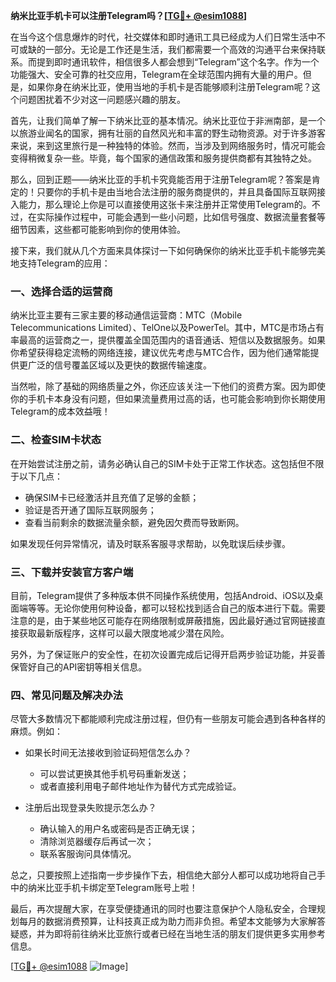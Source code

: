 **纳米比亚手机卡可以注册Telegram吗？[[TG💪+ @esim1088](https://t.me/s/esim1088)]**

在当今这个信息爆炸的时代，社交媒体和即时通讯工具已经成为人们日常生活中不可或缺的一部分。无论是工作还是生活，我们都需要一个高效的沟通平台来保持联系。而提到即时通讯软件，相信很多人都会想到“Telegram”这个名字。作为一个功能强大、安全可靠的社交应用，Telegram在全球范围内拥有大量的用户。但是，如果你身在纳米比亚，使用当地的手机卡是否能够顺利注册Telegram呢？这个问题困扰着不少对这一问题感兴趣的朋友。

首先，让我们简单了解一下纳米比亚的基本情况。纳米比亚位于非洲南部，是一个以旅游业闻名的国家，拥有壮丽的自然风光和丰富的野生动物资源。对于许多游客来说，来到这里旅行是一种独特的体验。然而，当涉及到网络服务时，情况可能会变得稍微复杂一些。毕竟，每个国家的通信政策和服务提供商都有其独特之处。

那么，回到正题——纳米比亚的手机卡究竟能否用于注册Telegram呢？答案是肯定的！只要你的手机卡是由当地合法注册的服务商提供的，并且具备国际互联网接入能力，那么理论上你是可以直接使用这张卡来注册并正常使用Telegram的。不过，在实际操作过程中，可能会遇到一些小问题，比如信号强度、数据流量套餐等细节因素，这些都可能影响到你的使用体验。

接下来，我们就从几个方面来具体探讨一下如何确保你的纳米比亚手机卡能够完美地支持Telegram的应用：

### **一、选择合适的运营商**
纳米比亚主要有三家主要的移动通信运营商：MTC（Mobile Telecommunications Limited）、TelOne以及PowerTel。其中，MTC是市场占有率最高的运营商之一，提供覆盖全国范围内的语音通话、短信以及数据服务。如果你希望获得稳定流畅的网络连接，建议优先考虑与MTC合作，因为他们通常能提供更广泛的信号覆盖区域以及更快的数据传输速度。

当然啦，除了基础的网络质量之外，你还应该关注一下他们的资费方案。因为即使你的手机卡本身没有问题，但如果流量费用过高的话，也可能会影响到你长期使用Telegram的成本效益哦！

### **二、检查SIM卡状态**
在开始尝试注册之前，请务必确认自己的SIM卡处于正常工作状态。这包括但不限于以下几点：
- 确保SIM卡已经激活并且充值了足够的金额；
- 验证是否开通了国际互联网服务；
- 查看当前剩余的数据流量余额，避免因欠费而导致断网。

如果发现任何异常情况，请及时联系客服寻求帮助，以免耽误后续步骤。

### **三、下载并安装官方客户端**
目前，Telegram提供了多种版本供不同操作系统使用，包括Android、iOS以及桌面端等等。无论你使用何种设备，都可以轻松找到适合自己的版本进行下载。需要注意的是，由于某些地区可能存在网络限制或屏蔽措施，因此最好通过官网链接直接获取最新版程序，这样可以最大限度地减少潜在风险。

另外，为了保证账户的安全性，在初次设置完成后记得开启两步验证功能，并妥善保管好自己的API密钥等相关信息。

### **四、常见问题及解决办法**
尽管大多数情况下都能顺利完成注册过程，但仍有一些朋友可能会遇到各种各样的麻烦。例如：
- 如果长时间无法接收到验证码短信怎么办？
   - 可以尝试更换其他手机号码重新发送；
   - 或者直接利用电子邮件地址作为替代方式完成验证。
   
- 注册后出现登录失败提示怎么办？
   - 确认输入的用户名或密码是否正确无误；
   - 清除浏览器缓存后再试一次；
   - 联系客服询问具体情况。

总之，只要按照上述指南一步步操作下去，相信绝大部分人都可以成功地将自己手中的纳米比亚手机卡绑定至Telegram账号上啦！

最后，再次提醒大家，在享受便捷通讯的同时也要注意保护个人隐私安全，合理规划每月的数据消费预算，让科技真正成为助力而非负担。希望本文能够为大家解答疑惑，并为即将前往纳米比亚旅行或者已经在当地生活的朋友们提供更多实用参考信息。

[[TG💪+ @esim1088](https://t.me/s/esim1088) ![Image](https://i.postimg.cc/4NQfJmqS/Snipaste-2025-05-13-00-14-12.png)]